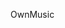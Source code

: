 OwnMusic
[![<OwnMusic>](https://circleci.com/gh/lamnguyencse17/OwnMusic.svg?style=svg)](<https://app.circleci.com/pipelines/github/lamnguyencse17/OwnMusic>)
